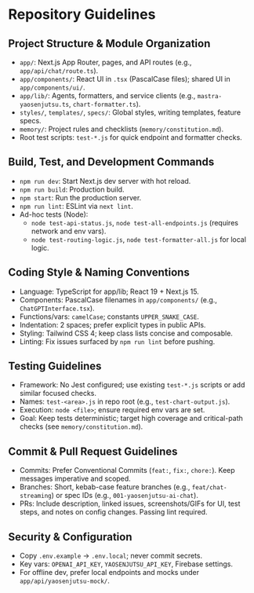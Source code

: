 # Repository Guidelines

## Project Structure & Module Organization
- `app/`: Next.js App Router, pages, and API routes (e.g., `app/api/chat/route.ts`).
- `app/components/`: React UI in `.tsx` (PascalCase files); shared UI in `app/components/ui/`.
- `app/lib/`: Agents, formatters, and service clients (e.g., `mastra-yaosenjutsu.ts`, `chart-formatter.ts`).
- `styles/`, `templates/`, `specs/`: Global styles, writing templates, feature specs.
- `memory/`: Project rules and checklists (`memory/constitution.md`).
- Root test scripts: `test-*.js` for quick endpoint and formatter checks.

## Build, Test, and Development Commands
- `npm run dev`: Start Next.js dev server with hot reload.
- `npm run build`: Production build.
- `npm start`: Run the production server.
- `npm run lint`: ESLint via `next lint`.
- Ad-hoc tests (Node):
  - `node test-api-status.js`, `node test-all-endpoints.js` (requires network and env vars).
  - `node test-routing-logic.js`, `node test-formatter-all.js` for local logic.

## Coding Style & Naming Conventions
- Language: TypeScript for app/lib; React 19 + Next.js 15.
- Components: PascalCase filenames in `app/components/` (e.g., `ChatGPTInterface.tsx`).
- Functions/vars: `camelCase`; constants `UPPER_SNAKE_CASE`.
- Indentation: 2 spaces; prefer explicit types in public APIs.
- Styling: Tailwind CSS 4; keep class lists concise and composable.
- Linting: Fix issues surfaced by `npm run lint` before pushing.

## Testing Guidelines
- Framework: No Jest configured; use existing `test-*.js` scripts or add similar focused checks.
- Names: `test-<area>.js` in repo root (e.g., `test-chart-output.js`).
- Execution: `node <file>`; ensure required env vars are set.
- Goal: Keep tests deterministic; target high coverage and critical-path checks (see `memory/constitution.md`).

## Commit & Pull Request Guidelines
- Commits: Prefer Conventional Commits (`feat:`, `fix:`, `chore:`). Keep messages imperative and scoped.
- Branches: Short, kebab-case feature branches (e.g., `feat/chat-streaming`) or spec IDs (e.g., `001-yaosenjutsu-ai-chat`).
- PRs: Include description, linked issues, screenshots/GIFs for UI, test steps, and notes on config changes. Passing lint required.

## Security & Configuration
- Copy `.env.example` → `.env.local`; never commit secrets.
- Key vars: `OPENAI_API_KEY`, `YAOSENJUTSU_API_KEY`, Firebase settings.
- For offline dev, prefer local endpoints and mocks under `app/api/yaosenjutsu-mock/`.
